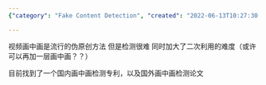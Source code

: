 ```yaml
---
{"category": "Fake Content Detection", "created": "2022-06-13T10:27:30.000Z", "date": "2022-06-13 10:27:30", "description": "This article delves into the difficulties of detecting picture-in-picture (PiP) videos, a common technique used in generating fake content. It highlights a Chinese patent related to PiP detection and an international research paper that explores this topic.", "modified": "2022-08-18T16:33:53.095Z", "tags": ["crop the crap", "picture in picture", "video analysis"], "title": "Video Picture In Picture Detection"}

---
```


视频画中画是流行的伪原创方法 但是检测很难 同时加大了二次利用的难度（或许可以再加一层画中画？？）

目前找到了一个国内画中画检测专利，以及国外画中画检测论文
